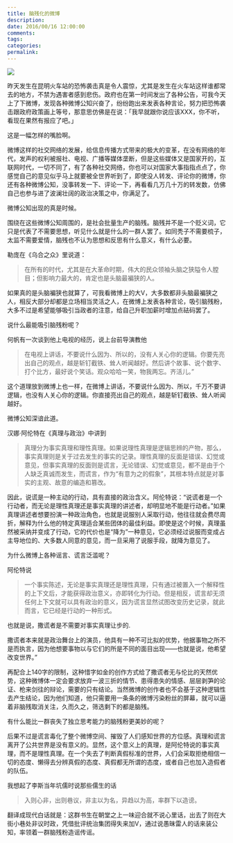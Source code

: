 ```yaml
---
title: 脑残化的微博
description:
date: 2016/00/16 12:00:00
comments:
tags:
categories:
permalink:
---
```



![](http://img3.jiemian.com/101/original/20170825/150362887523365800_a580x330.jpg)

昨天发生在昆明火车站的恐怖袭击真是令人震惊，尤其是发生在火车站这样谁都常去的地方，不禁为遇害者感到悲伤。政府也在第一时间发出了各种公告，可我今天上了下微博，发现各种微博公知兴奋了，纷纷跑出来发表各种言论，努力把恐怖袭击跟政府政策画上等号，那意思仿佛是在说：「我早就跟你说应该XXX，你不听，看现在果然有报应了吧。」

<!--more-->

这是一幅怎样的嘴脸啊。

微博这样的社交网络的发展，给信息传播方式带来的极大的变革，在没有网络的年代，发声的权利被报社、电视、广播等媒体垄断，但是这些媒体又是国家开的，互联网时代，一切不同了，有了各种社交网络，你也可以对国家大事指指点点了，你感觉自己的意见似乎马上就要被全世界听到了，即使没人转发、评论你的微博，你还有各种微博公知，没事转发一下、评论一下，再看看几万几十万的转发数，仿佛自己也参与进了波澜壮阔的政治决策之中，你满足了。

微博公知出现的真是时候。

围绕在这些微博公知周围的，是社会批量生产的脑残。脑残并不是一个贬义词，它只是代表了不需要思想，听见什么就是什么的一群人罢了。如同秃子不需要梳子，太监不需要爱情，脑残也不认为思想和反思有什么意义，有什么必要。

勒庞在《乌合之众》里说道：

>在所有的时代，尤其是在大革命时期，伟大的民众领袖头脑之狭隘令人膛目；但影响力最大的，肯定也是头脑最褊狭的人。

如果真的是头脑褊狭也就算了，可我看微博上的大V，大多数都非头脑最褊狭之人，相反大部分却都是立场相当灵活之人，在微博上发表各种言论，吸引脑残粉，大多不过是希望能够吸引当政者的注意，给自己升职加薪时增加点砝码罢了。

说什么最能吸引脑残粉呢？

何帆有一次谈到他上电视的经历，说上台前导演教他

>在电视上讲话，不要说什么因为、所以的，没有人关心你的逻辑。你要先亮出自己的观点，越是斩钉截铁、耸人听闻越好。然后讲个故事、说个数字、打个比方，最好说个笑话。观众哈哈一笑，物我两忘。齐活儿。”

这个道理放到微博上也一样，在微博上讲话，不要说什么因为、所以，千万不要讲逻辑，也没有人关心你的逻辑。你直接亮出自己的观点，越是斩钉截铁、耸人听闻越好。

微博公知深谙此道。

汉娜·阿伦特在《真理与政治》中讲到

>真理分为事实真理和理性真理。如果说理性真理是逻辑思辨的产物，那么，事实真理则是关于过去发生的事实的记录。理性真理的反面是错误、幻觉或意见，但事实真理的反面则是谎言，无论错误、幻觉或意见，都不是由于个人缺乏真诚而发生，而谎言，作为“有意为之的假象”，其根本特点就是对事实的主观、故意的编造和篡改。

因此，说谎是一种主动的行动，具有直接的政治含义。阿伦特说：“说谎者是一个行动者，而无论是理性真理还是事实真理的讲述者，却明显地不能是行动者。”如果真理讲述者想要扮演一种政治角色，也就是说服别人采取行动，他往往就会费尽周折，解释为什么他的特定真理适合某些团体的最佳利益。即使是这个时候，真理虽然被采纳并变成了行动，它的代价也是“降为”一种意见，它必须经过说服而变成占主导地位的、大多数人同意的意见，而一旦采用了说服手段，就降为意见了。

为什么微博上各种谣言、谎言泛滥呢？

阿伦特说

>一个事实陈述，无论是事实真理还是理性真理，只有通过被置入一个解释性的上下文后，才能获得政治意义，亦即转化为行动。但是相反，谎言却无须任何上下文就可以具有政治的意义，因为谎言显然试图改变历史记录，就此而言，它已经是行动的一种形式。

也就是说，撒谎者是不需要对事实真理让步的.

撒谎者本来就是政治舞台上的演员，他具有一种不可比拟的优势，他据事物之所不是而执言，因为他想要事物以与它们的所是不同的面目出现——也就是说，他希望改变世界。”

再配合上140字的限制，这种惜字如金的创作方式给了撒谎者无与伦比的天然优势，这种微博体一定会要求放弃一波三折的情节、患得患失的情感、层层剥笋的论证、枪来剑往的辩论，需要的只有结论。当然微博的创作者也不会基于这种逻辑性去产生结论，因为他们知道，他只需要用一条条的微博污染粉丝的屏幕，就可以逼着非脑残取消关注，久而久之，筛选剩下的都是脑残。

有什么能比一群丧失了独立思考能力的脑残粉更美妙的呢？

后果不过是谎言毒化了整个微博空间、摧毁了人们感知世界的方位感。真理和谎言离开了公共世界是没有意义的。显然，这个意义上的真理，是阿伦特说的事实真理，而不是理性真理。在一个失去了判断真假标准的世界，人们会采取拒绝相信一切的态度、懒得去分辨真假的态度、真假都无所谓的态度，或者自己也加入造假者的队伍。

我想起了李斯当年坑儒时说那些儒生的话

>入则心非，出则巷议，非主以为名，异趋以为高，率群下以造谤。

翻译成现代白话就是：这群书生在朝堂之上一味迎合就不说心里话，出去了则在大街小巷处非议时政，凭借批评统治集团得失来加V，通过说愚昧雷人的话来装公知，率领着一群脑残粉造谣传谣。
